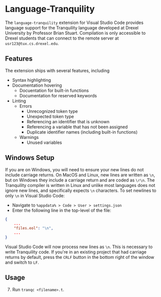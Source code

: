 # Language-Tranquility
The `language-tranquility` extension for Visual Studio Code provides language support for the Tranquility language developed at Drexel University by Professor Brian Stuart. Compilation is only accessible to Drexel students that can connect to the remote server at `usr123@tux.cs.drexel.edu`.

## Features
The extension ships with several features, including
 - Syntax highlighting
 - Documentation hovering
    - Docuentation for built-in functions
    - Documentation for reserved keywords
 - Linting
    - Errors
        - Unrecognized token type
        - Unexpected token type
        - Referencing an identifier that is unknown
        - Referencing a variable that has not been assigned
        - Duplicate identifier names (including built-in functions)
    - Warnings
        - Unused variables

## Windows Setup
If you are on Windows, you will need to ensure your new lines do not include carriage returns. On MacOS and Linux, new lines are written as `\n`, but on Windows they include a carriage return and are coded as `\r\n`. The Tranquility compiler is written in Linux and unlike most languages does not ignore new lines, and specifically expects `\n` characters. To set newlines to only `\n` in Visual Studio Code:
- Navigate to `%appdata% > Code > User > settings.json`
- Enter the following line in the top-level of the file:
```json
{
    ...
    "files.eol": "\n",
    ...
}
```
Visual Studio Code will now process new lines as `\n`. This is necessary to write Tranquility code. If you're in an existing project that had carriage returns by default, press the `CRLF` button in the bottom right of the window and switch to `LF`.

## Usage
7. Run `tranqc <filename>.t`.

